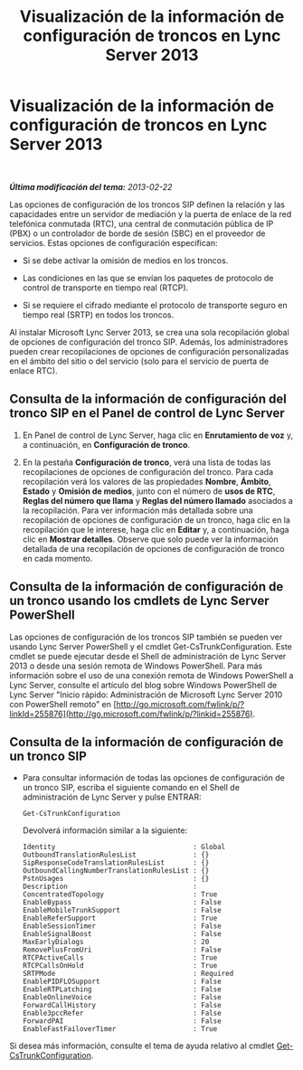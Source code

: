 ﻿---
title: Visualización de la información de configuración de troncos en Lync Server 2013
TOCTitle: Visualización de la información de configuración de troncos en Lync Server 2013
ms:assetid: ebe10e14-08c2-4797-9254-9ed89516d5cd
ms:mtpsurl: https://technet.microsoft.com/es-es/library/JJ721927(v=OCS.15)
ms:contentKeyID: 49889797
ms.date: 01/07/2017
mtps_version: v=OCS.15
ms.translationtype: HT
---

# Visualización de la información de configuración de troncos en Lync Server 2013

 

_**Última modificación del tema:** 2013-02-22_

Las opciones de configuración de los troncos SIP definen la relación y las capacidades entre un servidor de mediación y la puerta de enlace de la red telefónica conmutada (RTC), una central de conmutación pública de IP (PBX) o un controlador de borde de sesión (SBC) en el proveedor de servicios. Estas opciones de configuración especifican:

  - Si se debe activar la omisión de medios en los troncos.

  - Las condiciones en las que se envían los paquetes de protocolo de control de transporte en tiempo real (RTCP).

  - Si se requiere el cifrado mediante el protocolo de transporte seguro en tiempo real (SRTP) en todos los troncos.

Al instalar Microsoft Lync Server 2013, se crea una sola recopilación global de opciones de configuración del tronco SIP. Además, los administradores pueden crear recopilaciones de opciones de configuración personalizadas en el ámbito del sitio o del servicio (solo para el servicio de puerta de enlace RTC).

## Consulta de la información de configuración del tronco SIP en el Panel de control de Lync Server

1.  En Panel de control de Lync Server, haga clic en **Enrutamiento de voz** y, a continuación, en **Configuración de tronco**.

2.  En la pestaña **Configuración de tronco**, verá una lista de todas las recopilaciones de opciones de configuración del tronco. Para cada recopilación verá los valores de las propiedades **Nombre**, **Ámbito**, **Estado** y **Omisión de medios**, junto con el número de **usos de RTC**, **Reglas del número que llama** y **Reglas del número llamado** asociados a la recopilación. Para ver información más detallada sobre una recopilación de opciones de configuración de un tronco, haga clic en la recopilación que le interese, haga clic en **Editar** y, a continuación, haga clic en **Mostrar detalles**. Observe que solo puede ver la información detallada de una recopilación de opciones de configuración de tronco en cada momento.

## Consulta de la información de configuración de un tronco usando los cmdlets de Lync Server PowerShell

Las opciones de configuración de los troncos SIP también se pueden ver usando Lync Server PowerShell y el cmdlet Get-CsTrunkConfiguration. Este cmdlet se puede ejecutar desde el Shell de administración de Lync Server 2013 o desde una sesión remota de Windows PowerShell. Para más información sobre el uso de una conexión remota de Windows PowerShell a Lync Server, consulte el artículo del blog sobre Windows PowerShell de Lync Server "Inicio rápido: Administración de Microsoft Lync Server 2010 con PowerShell remoto" en [http://go.microsoft.com/fwlink/p/?linkId=255876](http://go.microsoft.com/fwlink/p/?linkid=255876).

## Consulta de la información de configuración de un tronco SIP

  - Para consultar información de todas las opciones de configuración de un tronco SIP, escriba el siguiente comando en el Shell de administración de Lync Server y pulse ENTRAR:
    
        Get-CsTrunkConfiguration
    
    Devolverá información similar a la siguiente:
    
        Identity                                  : Global
        OutboundTranslationRulesList              : {}
        SipResponseCodeTranslationRulesList       : {}
        OutboundCallingNumberTranslationRulesList : {}
        PstnUsages                                : {}
        Description                               :
        ConcentratedTopology                      : True
        EnableBypass                              : False
        EnableMobileTrunkSupport                  : False
        EnableReferSupport                        : True
        EnableSessionTimer                        : False
        EnableSignalBoost                         : False
        MaxEarlyDialogs                           : 20
        RemovePlusFromUri                         : False
        RTCPActiveCalls                           : True
        RTCPCallsOnHold                           : True
        SRTPMode                                  : Required
        EnablePIDFLOSupport                       : False
        EnableRTPLatching                         : False
        EnableOnlineVoice                         : False
        ForwardCallHistory                        : False
        Enable3pccRefer                           : False
        ForwardPAI                                : False
        EnableFastFailoverTimer                   : True

Si desea más información, consulte el tema de ayuda relativo al cmdlet [Get-CsTrunkConfiguration](get-cstrunkconfiguration.md).

